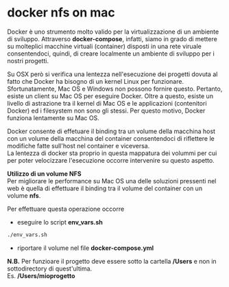 # docker nfs on mac 
Docker è uno strumento molto valido per la virtualizzazione di un ambiente di sviluppo. 
Attraverso  **docker-compose**, infatti, siamo in grado di mettere su molteplici macchine virtuali (container) disposti in una rete viruale consentendoci, quindi, di creare localmente un ambiente di sviluppo per i nostri progetti.  

Su OSX però si verifica una lentezza nell'esecuzione dei progetti dovuta al fatto che Docker ha bisogno di un kernel Linux per funzionare. Sfortunatamente, Mac OS e Windows non possono fornire questo. Pertanto, esiste un client su Mac OS per eseguire Docker. Oltre a questo, esiste un livello di astrazione tra il kernel di Mac OS e le applicazioni (contenitori Docker) ed i filesystem non sono gli stessi. Per questo motivo, Docker funziona lentamente su Mac OS. 

Docker consente di effetuare il binding tra un volume della macchina host con un volume della macchina del container consentendoci di riflettere le modifiche fatte sull'host nel container e viceversa.  
La lentezza di docker sta proprio in questa mappatura dei volummi per cui per poter velocizzare l'esecuzione occorre intervenire su questo aspetto.

**Utilizzo di un volume NFS**  
Per migliorare le performance su Mac OS una delle soluzioni pressenti nel web è quella di effettuare il binding tra il volume del container con un volume **nfs**.    
  
Per effettuare questa operazione occorre  

- eseguire lo script **env_vars.sh** 
```bash
./env_vars.sh
```
- riportare il volume nel file **docker-compose.yml**  

**N.B.**
Per funzioare il progetto deve essere sotto la cartella **/Users** e non in sottodirectory di quest'ultima.  
Es. **/Users/mioprogetto**






